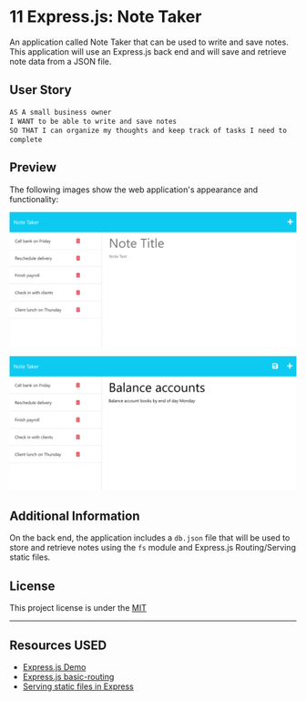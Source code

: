 # 11 Express.js: Note Taker

An application called Note Taker that can be used to write and save notes. This application will use an Express.js back end and will save and retrieve note data from a JSON file.


## User Story

```
AS A small business owner
I WANT to be able to write and save notes
SO THAT I can organize my thoughts and keep track of tasks I need to complete
```

## Preview

The following images show the web application's appearance and functionality:

![Existing notes are listed in the left-hand column with empty fields on the right-hand side for the new note’s title and text.](./Assets/11-express-homework-demo-01.png)

![Note titled “Balance accounts” reads, “Balance account books by end of day Monday,” with other notes listed on the left.](./Assets/11-express-homework-demo-02.png)

## Additional Information

On the back end, the application includes a `db.json` file that will be used to store and retrieve notes using the `fs` module and Express.js Routing/Serving static files.

## License

This project license is under the [MIT](https://opensource.org/licenses/MIT)

---
## Resources USED

* [Express.js Demo](https://expressjs.com/en/starter/hello-world.html)
* [Express.js basic-routing](https://expressjs.com/en/starter/basic-routing.html)
* [Serving static files in Express](https://expressjs.com/en/starter/static-files.html)





